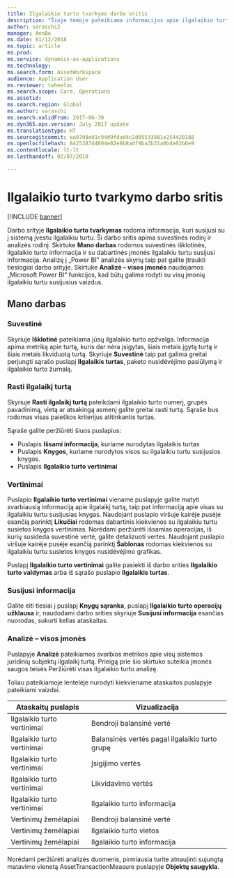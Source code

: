 ```yaml
---
title: Ilgalaikio turto tvarkymo darbo sritis
description: "Šioje temoje pateikiama informacijos apie ilgalaikio turto tvarkymo darbo sritį. Šioje darbo srityje rodoma informacija, kuri susijusi su į sistemą įvestu ilgalaikiu turtu. Ji apima suvestinės rodinį ir analizės rodinį."
author: saraschi2
manager: AnnBe
ms.date: 01/12/2018
ms.topic: article
ms.prod: 
ms.service: dynamics-ax-applications
ms.technology: 
ms.search.form: AssetWorkspace
audience: Application User
ms.reviewer: twheeloc
ms.search.scope: Core, Operations
ms.assetid: 
ms.search.region: Global
ms.author: saraschi
ms.search.validFrom: 2017-06-30
ms.dyn365.ops.version: July 2017 update
ms.translationtype: HT
ms.sourcegitcommit: ea07d8e91c94d9fdad4c2d05533981e254420188
ms.openlocfilehash: 8425387d4004e02e9b8adf9ba3b31a0b4e02b6e9
ms.contentlocale: lt-lt
ms.lasthandoff: 02/07/2018

---
```


# <a name="fixed-asset-management-workspace"></a>Ilgalaikio turto tvarkymo darbo sritis

[!INCLUDE [banner](../includes/banner.md)]

Darbo srityje **Ilgalaikio turto tvarkymas** rodoma informacija, kuri susijusi su į sistemą įvestu ilgalaikiu turtu. Ši darbo sritis apima suvestinės rodinį ir analizės rodinį. Skirtuke **Mano darbas** rodomos suvestinės išklotinės, ilgalaikio turto informacija ir su dabartinės įmonės ilgalaikiu turtu susijusi informacija. Analizę į „Power BI‟ analizės skyrių taip pat galite įtraukti tiesiogiai darbo srityje. Skirtuke **Analizė – visos įmonės** naudojamos „Microsoft Power BI“ funkcijos, kad būtų galima rodyti su visų įmonių ilgalaikiu turtu susijusius vaizdus.

## <a name="my-work"></a>Mano darbas

### <a name="summary"></a>Suvestinė

Skyriuje **Išklotinė** pateikiama jūsų ilgalaikio turto apžvalga. Informacija apima metriką apie turtą, kuris dar nėra įsigytas, šiais metais įgytą turtą ir šiais metais likviduotą turtą. Skyriuje **Suvestinė** taip pat galima greitai perjungti sąrašo puslapį **Ilgalaikis turtas**, paketo nusidėvėjimo pasiūlymą ir ilgalaikio turto žurnalą.

### <a name="find-fixed-assets"></a>Rasti ilgalaikį turtą

Skyriuje **Rasti ilgalaikį turtą** pateikdami ilgalaikio turto numerį, grupės pavadinimą, vietą ar atsakingą asmenį galite greitai rasti turtą. Sąraše bus rodomas visas paieškos kriterijus atitinkantis turtas.

Sąraše galite peržiūrėti šiuos puslapius:

 - Puslapis **Išsami informacija**, kuriame nurodytas ilgalaikis turtas
 - Puslapis **Knygos**, kuriame nurodytos visos su ilgalaikiu turtu susijusios knygos.
 - Puslapis **Ilgalaikio turto vertinimai**

### <a name="valuations"></a>Vertinimai

Puslapio **Ilgalaikio turto vertinimai** viename puslapyje galite matyti svarbiausią informaciją apie ilgalaikį turtą, taip pat informaciją apie visas su ilgalaikiu turtu susijusias knygas. Naudojant puslapio viršuje kairėje pusėje esančią parinktį **Likučiai** rodomas dabartinis kiekvienos su ilgalaikiu turtu susietos knygos vertinimas. Norėdami peržiūrėti išsamias operacijas, iš kurių susideda suvestinė vertė, galite detalizuoti vertes. Naudojant puslapio viršuje kairėje pusėje esančią parinktį **Šablonas** rodomas kiekvienos su ilgalaikiu turtu susietos knygos nusidėvėjimo grafikas.

Puslapį **Ilgalaikio turto vertinimai** galite pasiekti iš darbo srities **Ilgalaikio turto valdymas** arba iš sąrašo puslapio **Ilgalaikis turtas**.

### <a name="related-information"></a>Susijusi informacija

Galite eiti tiesiai į puslapį **Knygų sąranka**, puslapį **Ilgalaikio turto operacijų užklausa** ir, naudodami darbo srities skyriuje **Susijusi informacija** esančias nuorodas, sukurti kelias ataskaitas.

### <a name="analytics--all-companies"></a>Analizė – visos įmonės

Puslapyje **Analizė** pateikiamos svarbios metrikos apie visų sistemos juridinių subjektų ilgalaikį turtą. Prieigą prie šio skirtuko suteikia įmonės saugos teisės Peržiūrėti visas ilgalaikio turto analizę.

Toliau pateikiamoje lentelėje nurodyti kiekviename ataskaitos puslapyje pateikiami vaizdai.

| Ataskaitų puslapis            | Vizualizacija        |
|------------------------|----------------------|
| Ilgalaikio turto vertinimai | Bendroji balansinė vertė |
| Ilgalaikio turto vertinimai | Balansinės vertės pagal ilgalaikio turto grupę |
| Ilgalaikio turto vertinimai | Įsigijimo vertės |
| Ilgalaikio turto vertinimai | Likvidavimo vertės |
| Ilgalaikio turto vertinimai | Ilgalaikio turto informacija |
| Vertinimų žemėlapiai        | Bendroji balansinė vertė |
| Vertinimų žemėlapiai        | Ilgalaikio turto vietos |
| Vertinimų žemėlapiai        | Ilgalaikio turto informacija |

Norėdami peržiūrėti analizės duomenis, pirmiausia turite atnaujinti sujungtą matavimo vienetą AssetTransactionMeasure puslapyje **Objektų saugykla**.

